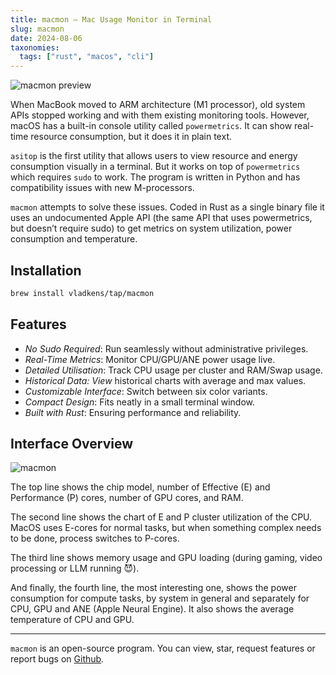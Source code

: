 ```yaml
---
title: macmon – Mac Usage Monitor in Terminal
slug: macmon
date: 2024-08-06
taxonomies:
  tags: ["rust", "macos", "cli"]
---
```


![macmon preview](/macmon-1.png)

When MacBook moved to ARM architecture (M1 processor), old system APIs stopped working and with them existing monitoring tools. However, macOS has a built-in console utility called `powermetrics`. It can show real-time resource consumption, but it does it in plain text.

`asitop` is the first utility that allows users to view resource and energy consumption visually in a terminal. But it works on top of `powermetrics` which requires `sudo` to work. The program is written in Python and has compatibility issues with new M-processors.

`macmon` attempts to solve these issues. Coded in Rust as a single binary file it uses an undocumented Apple API (the same API that uses powermetrics, but doesn’t require sudo) to get metrics on system utilization, power consumption and temperature.

## Installation

```sh
brew install vladkens/tap/macmon
```

## Features

- *No Sudo Required*: Run seamlessly without administrative privileges.
- *Real-Time Metrics*: Monitor CPU/GPU/ANE power usage live.
- *Detailed Utilisation*: Track CPU usage per cluster and RAM/Swap usage.
- *Historical Data: View* historical charts with average and max values.
- *Customizable Interface*: Switch between six color variants.
- *Compact Design*: Fits neatly in a small terminal window.
- *Built with Rust*: Ensuring performance and reliability.

## Interface Overview

![macmon](/macmon-2.webp)

The top line shows the chip model, number of Effective (E) and Performance (P) cores, number of GPU cores, and RAM.

The second line shows the chart of E and P cluster utilization of the CPU. MacOS uses E-cores for normal tasks, but when something complex needs to be done, process switches to P-cores.

The third line shows memory usage and GPU loading (during gaming, video processing or LLM running 😈).

And finally, the fourth line, the most interesting one, shows the power consumption for compute tasks, by system in general and separately for CPU, GPU and ANE (Apple Neural Engine). It also shows the average temperature of CPU and GPU.

---

`macmon` is an open-source program. You can view, star, request features or report bugs on [Github](https://github.com/vladkens/macmon).
